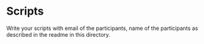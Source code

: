 # Scripts

Write your scripts with email of the participants, name of the participants as described in the readme in this directory.